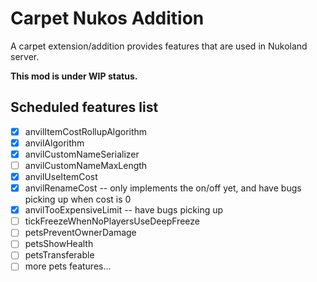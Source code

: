 # Carpet Nukos Addition

A carpet extension/addition provides features that are used in Nukoland
server.

**This mod is under WIP status.**

## Scheduled features list

- [x] anvilItemCostRollupAlgorithm
- [x] anvilAlgorithm
- [x] anvilCustomNameSerializer
- [ ] anvilCustomNameMaxLength
- [x] anvilUseItemCost
- [x] anvilRenameCost -- only implements the on/off yet, and have bugs picking up when cost is 0
- [x] anvilTooExpensiveLimit -- have bugs picking up
- [ ] tickFreezeWhenNoPlayersUseDeepFreeze
- [ ] petsPreventOwnerDamage
- [ ] petsShowHealth
- [ ] petsTransferable
- [ ] more pets features...

